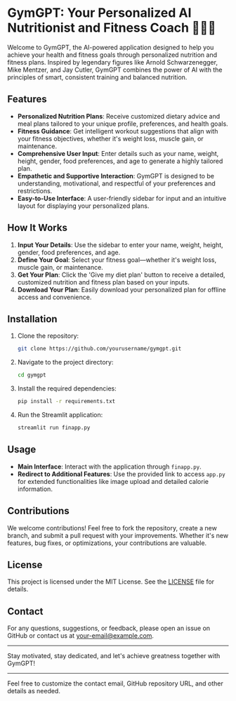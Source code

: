 # GymGPT: Your Personalized AI Nutritionist and Fitness Coach 💪🧠🍎

Welcome to GymGPT, the AI-powered application designed to help you achieve your health and fitness goals through personalized nutrition and fitness plans. Inspired by legendary figures like Arnold Schwarzenegger, Mike Mentzer, and Jay Cutler, GymGPT combines the power of AI with the principles of smart, consistent training and balanced nutrition.

## Features

- **Personalized Nutrition Plans**: Receive customized dietary advice and meal plans tailored to your unique profile, preferences, and health goals.
- **Fitness Guidance**: Get intelligent workout suggestions that align with your fitness objectives, whether it's weight loss, muscle gain, or maintenance.
- **Comprehensive User Input**: Enter details such as your name, weight, height, gender, food preferences, and age to generate a highly tailored plan.
- **Empathetic and Supportive Interaction**: GymGPT is designed to be understanding, motivational, and respectful of your preferences and restrictions.
- **Easy-to-Use Interface**: A user-friendly sidebar for input and an intuitive layout for displaying your personalized plans.

## How It Works

1. **Input Your Details**: Use the sidebar to enter your name, weight, height, gender, food preferences, and age.
2. **Define Your Goal**: Select your fitness goal—whether it's weight loss, muscle gain, or maintenance.
3. **Get Your Plan**: Click the 'Give my diet plan' button to receive a detailed, customized nutrition and fitness plan based on your inputs.
4. **Download Your Plan**: Easily download your personalized plan for offline access and convenience.

## Installation

1. Clone the repository:
   ```bash
   git clone https://github.com/yourusername/gymgpt.git
   ```
2. Navigate to the project directory:
   ```bash
   cd gymgpt
   ```
3. Install the required dependencies:
   ```bash
   pip install -r requirements.txt
   ```
4. Run the Streamlit application:
   ```bash
   streamlit run finapp.py
   ```

## Usage

- **Main Interface**: Interact with the application through `finapp.py`.
- **Redirect to Additional Features**: Use the provided link to access `app.py` for extended functionalities like image upload and detailed calorie information.

## Contributions

We welcome contributions! Feel free to fork the repository, create a new branch, and submit a pull request with your improvements. Whether it's new features, bug fixes, or optimizations, your contributions are valuable.

## License

This project is licensed under the MIT License. See the [LICENSE](LICENSE) file for details.

## Contact

For any questions, suggestions, or feedback, please open an issue on GitHub or contact us at [your-email@example.com](mailto:your-email@example.com).

---

Stay motivated, stay dedicated, and let's achieve greatness together with GymGPT!

---

Feel free to customize the contact email, GitHub repository URL, and other details as needed.

